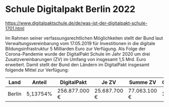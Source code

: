 # Schule Digitalpakt Berlin 2022

https://www.digitalpaktschule.de/de/was-ist-der-digitalpakt-schule-1701.html

Im Rahmen seiner verfassungsrechtlichen Möglichkeiten stellt der Bund laut Verwaltungsvereinbarung vom 17.05.2019 für Investitionen in die digitale Bildungsinfrastruktur 5 Milliarden Euro zur Verfügung. Als Folge der Corona-Pandemie wurde der DigitalPakt Schule im Jahr 2020 um drei Zusatzvereinbarungen (ZV) im Umfang von insgesamt 1,5 Mrd. Euro erweitert. Damit stellt der Bund den Ländern im DigitalPakt insgesamt folgende Mittel zur Verfügung:

Land | Anteil | DigitalPakt | Je ZV | Summe ZV | Gesamtsumme
-----|--------|-------------|-------|----------|------------
Berlin | 5,13754% | 256.877.000 € | 25.687.700 € | 77.063.100 € | 333.940.100 €
